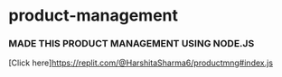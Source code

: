 # product-management
### MADE THIS PRODUCT MANAGEMENT USING NODE.JS
[Click here]https://replit.com/@HarshitaSharma6/productmng#index.js
